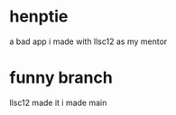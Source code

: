 # henptie
 a bad app i made with llsc12 as my mentor 


# funny branch

llsc12 made it i made main 
